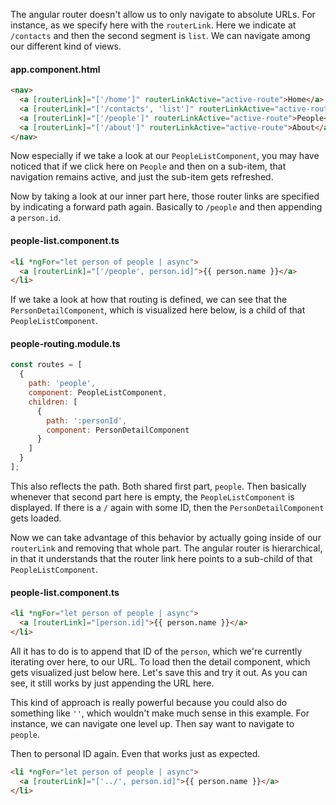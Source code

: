 The angular router doesn't allow us to only navigate to absolute URLs. For instance, as we specify here with the `routerLink`. Here we indicate at `/contacts` and then the second segment is `list`. We can navigate among our different kind of views.

#### app.component.html
```html
<nav>
  <a [routerLink]="['/home']" routerLinkActive="active-route">Home</a>
  <a [routerLink]="['/contacts', 'list']" routerLinkActive="active-route">Contacts</a>
  <a [routerLink]="['/people']" routerLinkActive="active-route">People</a>
  <a [routerLink]="['/about']" routerLinkActive="active-route">About</a>
</nav>
```

Now especially if we take a look at our `PeopleListComponent`, you may have noticed that if we click here on `People` and then on a sub-item, that navigation remains active, and just the sub-item gets refreshed.

Now by taking a look at our inner part here, those router links are specified by indicating a forward path again. Basically to `/people` and then appending a `person.id`. 

#### people-list.component.ts
```html
<li *ngFor="let person of people | async">
  <a [routerLink]="['/people', person.id]">{{ person.name }}</a>
</li>
```

If we take a look at how that routing is defined, we can see that the `PersonDetailComponent`, which is visualized here below, is a child of that `PeopleListComponent`.

#### people-routing.module.ts
```javascript
const routes = [
  {
    path: 'people',
    component: PeopleListComponent,
    children: [
      {
        path: ':personId',
        component: PersonDetailComponent
      }
    ]
  }
];
```

This also reflects the path. Both shared first part, `people`. Then basically whenever that second part here is empty, the `PeopleListComponent` is displayed. If there is a `/` again with some ID, then the `PersonDetailComponent` gets loaded.

Now we can take advantage of this behavior by actually going inside of our `routerLink` and removing that whole part. The angular router is hierarchical, in that it understands that the router link here points to a sub-child of that `PeopleListComponent`.

#### people-list.component.ts
```html
<li *ngFor="let person of people | async">
  <a [routerLink]="[person.id]">{{ person.name }}</a>
</li>
```

All it has to do is to append that ID of the `person`, which we're currently iterating over here, to our URL. To load then the detail component, which gets visualized just below here. Let's save this and try it out. As you can see, it still works by just appending the URL here.

This kind of approach is really powerful because you could also do something like `''`, which wouldn't make much sense in this example. For instance, we can navigate one level up. Then say want to navigate to `people`. 

Then to personal ID again. Even that works just as expected.

```html
<li *ngFor="let person of people | async">
  <a [routerLink]="['../', person.id]">{{ person.name }}</a>
</li>
```